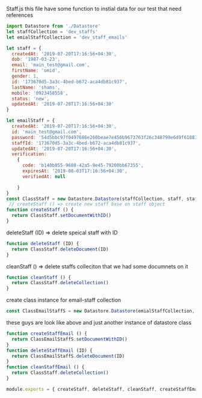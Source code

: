 Staff.js
this file have some function to instial data for our test that need  references

```javascript
import Datastore from './Datastore'
let staffCollection = 'dev_staffs'
let emialStaffCollection = 'dev_staff_emails'

let staff = {
  createdAt: '2019-07-20T17:16:56+04:30',
  dob: '1987-03-23',
  email: 'main_test@gmail.com',
  firstName: 'omid',
  gender: 1,
  id: '173670d5-3a3c-4bed-b672-aca4db81c937',
  lastName: 'shams',
  mobile: '0923458558',
  status: 'new',
  updatedAt: '2019-07-20T17:16:56+04:30'
}

let emailStaff = {
  createdAt: '2019-07-20T17:16:56+04:30',
  id: 'main_test@gmail.com',
  password: '54d5bbc97f0497686e260beae7e456b9673763f26c348799e6d9f61883866922.80ebabbb7ec0ab9a32eff7c29da611e334dac4d4fa7f5eb58eff048acf4815cb',
  staffId: '173670d5-3a3c-4bed-b672-aca4db81c937',
  updatedAt: '2019-07-20T17:16:56+04:30',
  verification:
    {
      code: 'b140b855-9688-42a5-9e45-79200bb67355',
      expiresAt: '2019-08-03T17:16:56+04:30',
      verifiedAt: null

    }
}
const ClassStaff = new Datastore.Datastore(staffCollection, staff, staff.id)
 // createStaff () => create new staff base on staff object
function createStaff () {
  return ClassStaff.setDocumentWithID()
}
```
 deleteStaff (ID) => delete speical staff with ID

```javascript
function deleteStaff (ID) {
  return ClassStaff.deleteDocument(ID)
}
```
 cleanStaff () => delete staffs colleciton that we had some documnets on it

```javascript
function cleanStaff () {
  return ClassStaff.deleteCollection()
}
```
create class instance for email-staff collection

```javascript
const ClassEmailStaffS = new Datastore.Datastore(emialStaffCollection, emailStaff, staff.email)
```
these guys are look like above and just another instance of datastore class

```javascript
function createStaffEmail () {
  return ClassEmailStaffS.setDocumentWithID()
}
function deleteStaffEmail (ID) {
  return ClassEmailStaffS.deleteDocument(ID)
}
function cleanStaffEmail () {
  return ClassStaff.deleteCollection()
}

module.exports = { createStaff, deleteStaff, cleanStaff, createStaffEmail, deleteStaffEmail, cleanStaffEmail }
```
